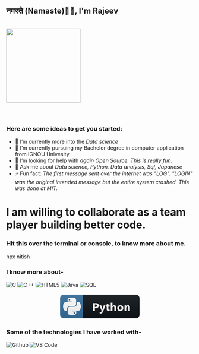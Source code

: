 ### <h2>नमस्ते (Namaste)🙏🏻, I'm Rajeev
  </br>

<img align="" src="https://media.giphy.com/media/jRf5fsn8G6YaogAWxn/giphy.gif" width="200" height="200"/>
</br></br></br>

### Here are some ideas to get you started:</br>
- 🔭 I’m currently more into the *Data science*
- 🔭 I’m currently pursuing my Bachelor degree in computer application from IGNOU Univesity.
- 🤔 I’m looking for help with *again Open Source. This is really fun.*
- 💬 Ask me about *Data science, Python, Data analysis, Sql, Japanese*
- ⚡ Fun fact: *The first message sent over the internet was "LOG". "LOGIN" was the original intended message but the entire system crashed. This was done at MIT.*

# I am willing to collaborate as a team player building better code.

### Hit this over the terminal or console, to know more about me.

npx nitish


### I know more about- </br>
![C](https://img.shields.io/badge/-C-000000?style=for-the-badge&logo=C)
![C++](https://img.shields.io/badge/-C++-000000?style=for-the-badge&logo=C%2B%2B&logoColor=00599C)
![HTML5](https://img.shields.io/badge/-HTML5-000000?style=for-the-badge&logo=HTML5)
![Java](https://img.shields.io/badge/-Java-000000?style=for-the-badge&logo=Java&logoColor=007396)
![SQL](https://img.shields.io/badge/-SQL-000000?style=for-the-badge&logo=MySQL)
<p align="center">
<img src="https://github.com/anishghimire603/anishghimire603/blob/master/Assets/python.svg" alt="python" style="vertical-align:top; margin:4px">
  </p>
  
### Some of the technologies I have worked with-</br>
![Github](http://img.shields.io/badge/-Github-000000?style=for-the-badge&logo=Github&logoColor=green)
![VS Code](http://img.shields.io/badge/-VS%20Code-000000?style=for-the-badge&logo=Visual-studio-code&logoColor=blue)
</br></br></br></br>
